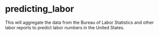# predicting_labor
This will aggregate the data from the Bureau of Labor Statistics and other labor reports to predict labor numbers in the United States.
